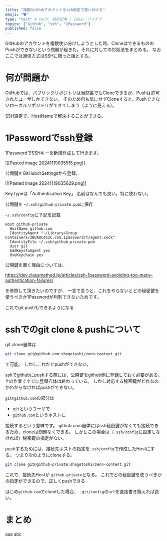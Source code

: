 ```yaml
---
title: "複数GitHubアカウントをssh設定で使い分ける"
emoji: "🐕"
type: "tech" # tech: 技術記事 / idea: アイデア
topics: ["GitHub", "ssh", "1Password"]
published: false
---
```


GitHubのアカウントを複数使い分けしようとした時、CloneはできるもののPushができないという問題が起きた。それに対しての対処法をまとめる。 なおここでは通信方式はSSHに限った話とする。

# 何が問題か
GitHubでは、パブリックリポジトリは当然誰でもCloneできるが、Pushは許可されたユーザしかできない。 そのため何も気にせずCloneすると、Pushできないローカルリポジトリができてしまう（ように見える）。

SSH設定で、HostNameで解決することができる。
# 1Passwordでssh登録
1PasswordでSSHキーを新規作成して行きます。

![[Pasted image 20241119035515.png]]

公開鍵をGitHubのSettingsから登録。

![[Pasted image 20241119035629.png]]

Key typeは「Authentication Key」 名前はなんでも良い。特に使わない。



公開鍵を `~/.ssh/github-private.pub`に保存

`~/.ssh/config`に下記を記載
```
Host github-private
  HostName github.com
  IdentityAgent "~/Library/Group Containers/2BUA8C4S2C.com.1password/t/agent.sock"
  IdentityFile ~/.ssh/github-private.pub
  User git
  AddKeysToAgent yes
  UseKeychain yes
```

公開鍵を置く理由については、

https://dev.classmethod.jp/articles/ssh-1password-avoiding-too-many-authentication-failures/

を参照して頂きたいのですが、 一言で言うと、これをやらないとどの秘密鍵を使うべきか1Passwordが判別できないためです。

これでgit pushもできるようになる

# sshでのgit clone & pushについて
git clone自体は
```bash
git clone git@github.com:shogetoshi/zenn-content.git
```
で可能。 しかしこれだとpushができない。

sshでgithubにpushする際には、公開鍵をgithub側に登録しておく必要がある。 ↑の作業ですでに登録自体は終わっている。 しかし対応する秘密鍵がどれなのかわからなければpushができない。

`git@github.com`の部分は
- `git`というユーザで
- `github.com`というホストに

接続するという意味です。 github.com自体にはssh秘密鍵がなくても接続できるため、cloneは問題なくできる。 しかしこの場合は（`.ssh/config`に設定しなければ）秘密鍵の指定がない。

pushするためには、接続先ホストの指定を`.ssh/config`で作成したHostにする。 つまり次のようにcloneする。
```bash
git clone git@github-private:shogetoshi/zenn-content.git
```
これで、接続先Hostが `github-private`となる。 これでどの秘密鍵を使うべきかの指定ができるので、正しくpushできる

はじめ`github.com`でcloneした場合、 `.git/config`の`url`を直接書き換えれば良い。

# まとめ
aaa abc